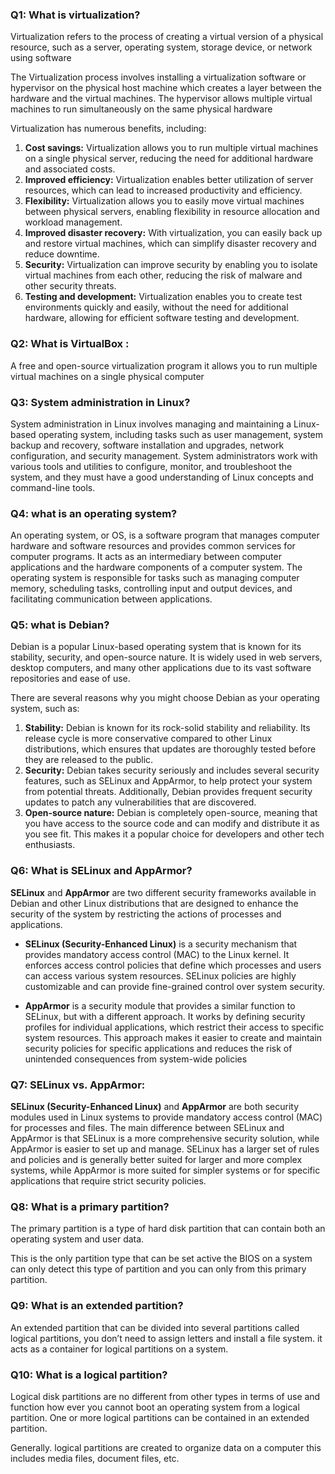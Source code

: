 ### Q1: What is virtualization?

Virtualization refers to the process of creating a virtual version of a physical resource, such as a server, operating system, storage device, or network using software

The Virtualization process involves installing a virtualization software or hypervisor on the physical host machine which creates a layer between the hardware and the virtual machines. The hypervisor allows multiple virtual machines to run simultaneously on the same physical hardware

Virtualization has numerous benefits, including:

1. **Cost savings:** Virtualization allows you to run multiple virtual machines on a single physical server, reducing the need for additional hardware and associated costs.
2. **Improved efficiency:** Virtualization enables better utilization of server resources, which can lead to increased productivity and efficiency.
3. **Flexibility:** Virtualization allows you to easily move virtual machines between physical servers, enabling flexibility in resource allocation and workload management.
4. **Improved disaster recovery:** With virtualization, you can easily back up and restore virtual machines, which can simplify disaster recovery and reduce downtime.
5. **Security:** Virtualization can improve security by enabling you to isolate virtual machines from each other, reducing the risk of malware and other security threats.
6. **Testing and development:** Virtualization enables you to create test environments quickly and easily, without the need for additional hardware, allowing for efficient software testing and development.

### Q2: What is VirtualBox :

A free and open-source virtualization program it allows you to run multiple virtual machines on a single physical computer

### Q3: System administration in Linux?

System administration in Linux involves managing and maintaining a Linux-based operating system, including tasks such as user management, system backup and recovery, software installation and upgrades, network configuration, and security management. System administrators work with various tools and utilities to configure, monitor, and troubleshoot the system, and they must have a good understanding of Linux concepts and command-line tools.

### Q4: what is an operating system?

An operating system, or OS, is a software program that manages computer hardware and software resources and provides common services for computer programs. It acts as an intermediary between computer applications and the hardware components of a computer system. The operating system is responsible for tasks such as managing computer memory, scheduling tasks, controlling input and output devices, and facilitating communication between applications.

### Q5: what is Debian?
Debian is a popular Linux-based operating system that is known for its stability, security, and open-source nature. It is widely used in web servers, desktop computers, and many other applications due to its vast software repositories and ease of use.

There are several reasons why you might choose Debian as your operating system, such as:

1. **Stability:** Debian is known for its rock-solid stability and reliability. Its release cycle is more conservative compared to other Linux distributions, which ensures that updates are thoroughly tested before they are released to the public.
2. **Security:** Debian takes security seriously and includes several security features, such as SELinux and AppArmor, to help protect your system from potential threats. Additionally, Debian provides frequent security updates to patch any vulnerabilities that are discovered.
3. **Open-source nature:** Debian is completely open-source, meaning that you have access to the source code and can modify and distribute it as you see fit. This makes it a popular choice for developers and other tech enthusiasts.

### Q6: What is SELinux and AppArmor?

**SELinux** and **AppArmor** are two different security frameworks available in Debian and other Linux distributions that are designed to enhance the security of the system by restricting the actions of processes and applications.

- **SELinux (Security-Enhanced Linux)** is a security mechanism that provides mandatory access control (MAC) to the Linux kernel. It enforces access control policies that define which processes and users can access various system resources. SELinux policies are highly customizable and can provide fine-grained control over system security.

- **AppArmor** is a security module that provides a similar function to SELinux, but with a different approach. It works by defining security profiles for individual applications, which restrict their access to specific system resources. This approach makes it easier to create and maintain security policies for specific applications and reduces the risk of unintended consequences from system-wide policies

### Q7: SELinux vs. AppArmor:
**SELinux (Security-Enhanced Linux)** and **AppArmor** are both security modules used in Linux systems to provide mandatory access control (MAC) for processes and files.
The main difference between SELinux and AppArmor is that SELinux is a more comprehensive security solution, while AppArmor is easier to set up and manage. SELinux has a larger set of rules and policies and is generally better suited for larger and more complex systems, while AppArmor is more suited for simpler systems or for specific applications that require strict security policies.

### Q8: What is a primary partition? 

The primary partition is a type of hard disk partition that can contain both an operating system and user data.

This is the only partition type that can be set active the BIOS on a system can only detect this type of partition and you can only from this primary partition.

### Q9: What is an extended partition?

An extended partition that can be divided into several partitions called logical partitions, you don’t need to assign letters and install a file system. it acts as a container for logical partitions on a system.

### Q10: What is a logical partition?

Logical disk partitions are no different from other types in terms of use and function how ever you cannot boot an operating system from a logical partition. One or more logical partitions can be contained in an extended partition.

Generally. logical partitions are created to organize data on a computer this includes media files, document files, etc.
